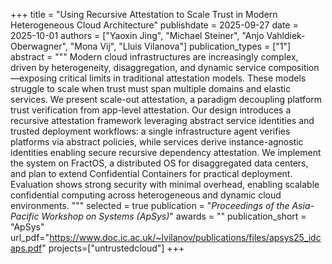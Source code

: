 +++
title = "Using Recursive Attestation to Scale Trust in Modern Heterogeneous Cloud Architecture"
publishdate = 2025-09-27
date = 2025-10-01
authors = ["Yaoxin Jing", "Michael Steiner", "Anjo Vahldiek-Oberwagner", "Mona Vij", "Lluis Vilanova"]
publication_types = ["1"]
abstract = """
Modern cloud infrastructures are increasingly complex, driven by heterogeneity, disaggregation, and dynamic service composition—exposing critical limits in traditional attestation models. These models struggle to scale when trust must span multiple domains and elastic services. We present scale-out attestation, a paradigm decoupling platform trust verification from app-level attestation. Our design introduces a recursive attestation framework leveraging abstract service identities and trusted deployment workflows: a single infrastructure agent verifies platforms via abstract policies, while services derive instance-agnostic identities enabling secure recursive dependency attestation. We implement the system on FractOS, a distributed OS for disaggregated data centers, and plan to extend Confidential Containers for practical deployment. Evaluation shows strong security with minimal overhead, enabling scalable confidential computing across heterogeneous and dynamic cloud environments.
"""
selected = true
publication = "*Proceedings of the Asia-Pacific Workshop on Systems (ApSys)*"
awards = ""
publication_short = "ApSys"
url_pdf="https://www.doc.ic.ac.uk/~lvilanov/publications/files/apsys25_idcaps.pdf"
projects=["untrustedcloud"]
+++

